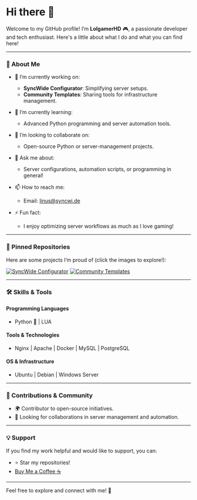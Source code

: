 # Hi there 👋  

Welcome to my GitHub profile! I’m **LolgamerHD** 🎮, a passionate developer and tech enthusiast. Here's a little about what I do and what you can find here!  

---

### 🌟 About Me  

- 🔭 I’m currently working on:  
  - **SyncWide Configurator**: Simplifying server setups.  
  - **Community Templates**: Sharing tools for infrastructure management.  

- 🌱 I’m currently learning:  
  - Advanced Python programming and server automation tools.  

- 👯 I’m looking to collaborate on:  
  - Open-source Python or server-management projects.  

- 💬 Ask me about:  
  - Server configurations, automation scripts, or programming in general!  

- 📫 How to reach me:  
  - Email: [linus@syncwi.de](mailto:linus@syncwi.de)  

- ⚡ Fun fact:  
  - I enjoy optimizing server workflows as much as I love gaming!  

---

### 📌 Pinned Repositories  

Here are some projects I’m proud of (click the images to explore!):  

[![SyncWide Configurator](https://github-readme-stats.vercel.app/api/pin/?username=SyncWide-Solutions&repo=SyncWide-Configurator)](https://github.com/SyncWide-Solutions/SyncWide-Configurator) [![Community Templates](https://github-readme-stats.vercel.app/api/pin/?username=SyncWide-Solutions&repo=Community-Templates)](https://github.com/SyncWide-Solutions/Community-Templates)    

---

### 🛠️ Skills & Tools  

#### Programming Languages  
- Python 🐍 | LUA

#### Tools & Technologies  
- Nginx | Apache | Docker | MySQL | PostgreSQL  

#### OS & Infrastructure  
- Ubuntu | Debian | Windows Server  

---

### 🤝 Contributions & Community  

- 🌍 Contributor to open-source initiatives.  
- 🤝 Looking for collaborations in server management and automation.  

---

### 💡 Support  

If you find my work helpful and would like to support, you can:  

- ⭐ Star my repositories!  
- [Buy Me a Coffee ☕](https://buymeacoffee.com/LolgamerHD)  

---

Feel free to explore and connect with me! 🚀  
